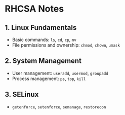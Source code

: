 # RHCSA Notes

## 1. Linux Fundamentals
- Basic commands: `ls`, `cd`, `cp`, `mv`
- File permissions and ownership: `chmod`, `chown`, `umask`

## 2. System Management
- User management: `useradd`, `usermod`, `groupadd`
- Process management: `ps`, `top`, `kill`

## 3. SELinux
- `getenforce`, `setenforce`, `semanage`, `restorecon`

